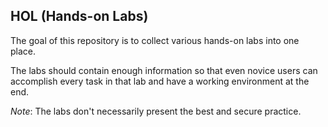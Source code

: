 ## HOL (Hands-on Labs)



The goal of this repository is to collect various hands-on labs into one place.

The labs should contain enough information so that even novice users can accomplish every task in that lab and have a working environment at the end.



*Note*: The labs don't necessarily present the best and secure practice. 
